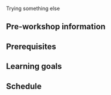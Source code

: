 Trying something else

## Pre-workshop information

## Prerequisites

## Learning goals

## Schedule
